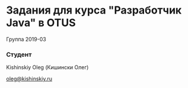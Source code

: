 # Задания для курса "Разработчик Java" в OTUS

Группа 2019-03

### Студент
Kishinskiy Oleg (Кишински Олег)

oleg@kishinskiy.ru
